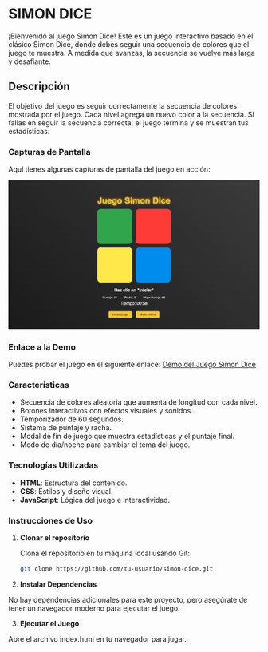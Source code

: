 # SIMON DICE

¡Bienvenido al juego Simon Dice! Este es un juego interactivo basado en el clásico Simon Dice, donde debes seguir una secuencia de colores que el juego te muestra. A medida que avanzas, la secuencia se vuelve más larga y desafiante.

## Descripción

El objetivo del juego es seguir correctamente la secuencia de colores mostrada por el juego. Cada nivel agrega un nuevo color a la secuencia. Si fallas en seguir la secuencia correcta, el juego termina y se muestran tus estadísticas.

### Capturas de Pantalla

Aquí tienes algunas capturas de pantalla del juego en acción:

![Captura de Pantalla](images/demo-simon-dice.png)


### Enlace a la Demo

Puedes probar el juego en el siguiente enlace:  [Demo del Juego Simon Dice](https://estip13.github.io/simon-dice/)

### Características

- Secuencia de colores aleatoria que aumenta de longitud con cada nivel.
- Botones interactivos con efectos visuales y sonidos.
- Temporizador de 60 segundos.
- Sistema de puntaje y racha.
- Modal de fin de juego que muestra estadísticas y el puntaje final.
- Modo de día/noche para cambiar el tema del juego.


### Tecnologías Utilizadas

- **HTML**: Estructura del contenido.
- **CSS**: Estilos y diseño visual.
- **JavaScript**: Lógica del juego e interactividad.

### Instrucciones de Uso

1. **Clonar el repositorio**

   Clona el repositorio en tu máquina local usando Git:

   ```bash
   git clone https://github.com/tu-usuario/simon-dice.git

2. **Instalar Dependencias**

No hay dependencias adicionales para este proyecto, pero asegúrate de tener un navegador moderno para ejecutar el juego.

3. **Ejecutar el Juego**

Abre el archivo index.html en tu navegador para jugar.

